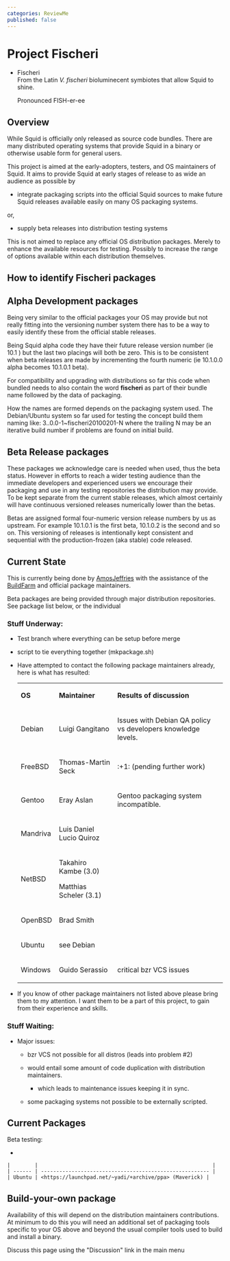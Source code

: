 ```yaml
---
categories: ReviewMe
published: false
---
```

# Project Fischeri

  - Fischeri  
    From the Latin *V. fischeri* bioluminecent symbiotes that allow
    Squid to shine.
    
    Pronounced FISH-er-ee

## Overview

While Squid is officially only released as source code bundles. There
are many distributed operating systems that provide Squid in a binary or
otherwise usable form for general users.

This project is aimed at the early-adopters, testers, and OS maintainers
of Squid. It aims to provide Squid at early stages of release to as wide
an audience as possible by

  - integrate packaging scripts into the official Squid sources to make
    future Squid releases available easily on many OS packaging systems.

or,

  - supply beta releases into distribution testing systems

This is not aimed to replace any official OS distribution packages.
Merely to enhance the available resources for testing. Possibly to
increase the range of options available within each distribution
themselves.

## How to identify Fischeri packages

## Alpha Development packages

Being very similar to the official packages your OS may provide but not
really fitting into the versioning number system there has to be a way
to easily identify these from the official stable releases.

Being Squid alpha code they have their future release version number (ie
10.1 ) but the last two placings will both be zero. This is to be
consistent when beta releases are made by incrementing the fourth
numeric (ie 10.1.0.0 alpha becomes 10.1.0.1 beta).

For compatibility and upgrading with distributions so far this code when
bundled needs to also contain the word **fischeri** as part of their
bundle name followed by the data of packaging.

How the names are formed depends on the packaging system used. The
Debian/Ubuntu system so far used for testing the concept build them
naming like: 3..0.0-1\~fischeri20100201-N where the trailing N may be an
iterative build number if problems are found on initial build.

## Beta Release packages

These packages we acknowledge care is needed when used, thus the beta
status. However in efforts to reach a wider testing audience than the
immediate developers and experienced users we encourage their packaging
and use in any testing repositories the distribution may provide. To be
kept separate from the current stable releases, which almost certainly
will have continuous versioned releases numerically lower than the
betas.

Betas are assigned formal four-numeric version release numbers by us as
upstream. For example 10.1.0.1 is the first beta, 10.1.0.2 is the second
and so on. This versioning of releases is intentionally kept consistent
and sequential with the production-frozen (aka stable) code released.

## Current State

This is currently being done by
[AmosJeffries](/AmosJeffries)
with the assistance of the
[BuildFarm](/BuildFarm)
and official package maintainers.

Beta packages are being provided through major distribution
repositories. See package list below, or the individual

### Stuff Underway:

  - Test branch where everything can be setup before merge

  - script to tie everything together (mkpackage.sh)

  - Have attempted to contact the following package maintainers already,
    here is what has resulted:
    
    <table>
    <tbody>
    <tr class="odd">
    <td><p><strong>OS</strong></p></td>
    <td><p><strong>Maintainer</strong></p></td>
    <td><p><strong>Results of discussion</strong></p></td>
    </tr>
    <tr class="even">
    <td><p>Debian</p></td>
    <td><p>Luigi Gangitano</p></td>
    <td><p>Issues with Debian QA policy vs developers knowledge levels.</p></td>
    </tr>
    <tr class="odd">
    <td><p>FreeBSD</p></td>
    <td><p>Thomas-Martin Seck</p></td>
    <td><p>:+1: (pending further work)</p></td>
    </tr>
    <tr class="even">
    <td><p>Gentoo</p></td>
    <td><p>Eray Aslan</p></td>
    <td><p>Gentoo packaging system incompatible.</p></td>
    </tr>
    <tr class="odd">
    <td><p>Mandriva</p></td>
    <td><p>Luis Daniel Lucio Quiroz</p></td>
    <td></td>
    </tr>
    <tr class="even">
    <td><p>NetBSD</p></td>
    <td><p>Takahiro Kambe (3.0)</p>
    <p>Matthias Scheler (3.1)</p></td>
    <td></td>
    </tr>
    <tr class="odd">
    <td><p>OpenBSD</p></td>
    <td><p>Brad Smith</p></td>
    <td></td>
    </tr>
    <tr class="even">
    <td><p>Ubuntu</p></td>
    <td><p>see Debian</p></td>
    <td><p><a href="https://launchpad.net/~yadi/+archive/ppa"></a></p></td>
    </tr>
    <tr class="odd">
    <td><p>Windows</p></td>
    <td><p>Guido Serassio</p></td>
    <td><p>critical bzr VCS issues</p></td>
    </tr>
    </tbody>
    </table>

<!-- end list -->

  - If you know of other package maintainers not listed above please
    bring them to my attention. I want them to be a part of this
    project, to gain from their experience and skills.

### Stuff Waiting:

  - Major issues:
    
      - bzr VCS not possible for all distros (leads into problem \#2)
    
      - would entail some amount of code duplication with distribution
        maintainers.
        
          - which leads to maintenance issues keeping it in sync.
    
      - some packaging systems not possible to be externally scripted.

## Current Packages

Beta testing:

  - 
    
    |        |                                                         |
    | ------ | ------------------------------------------------------- |
    | Ubuntu | <https://launchpad.net/~yadi/+archive/ppa> (Maverick) |
    

## Build-your-own package

Availability of this will depend on the distribution maintainers
contributions. At minimum to do this you will need an additional set of
packaging tools specific to your OS above and beyond the usual compiler
tools used to build and install a binary.

Discuss this page using the "Discussion" link in the main menu
